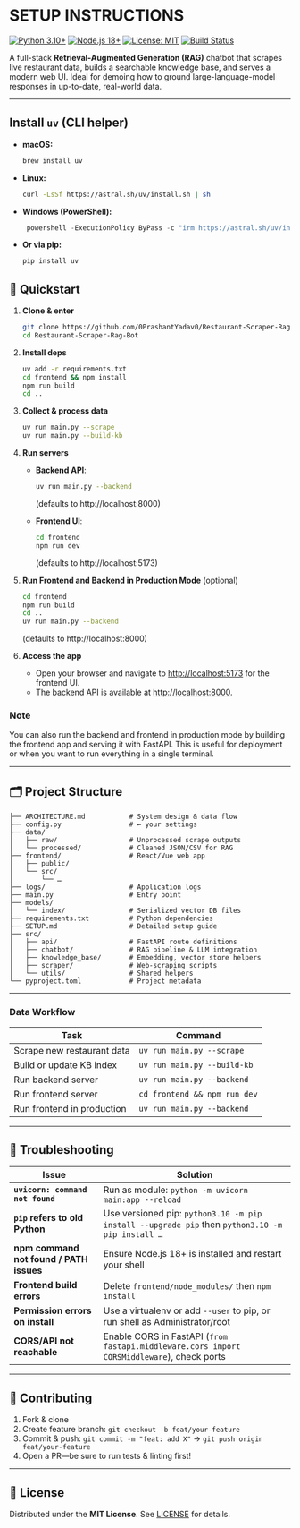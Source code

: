 # SETUP INSTRUCTIONS

[![Python 3.10+](https://img.shields.io/badge/Python-3.10%2B-blue.svg)](https://www.python.org/) [![Node.js 18+](https://img.shields.io/badge/Node.js-18%2B-green.svg)](https://nodejs.org/) [![License: MIT](https://img.shields.io/badge/License-MIT-green.svg)](LICENSE) [![Build Status](https://img.shields.io/badge/build-passing-brightgreen.svg)](#)

A full-stack **Retrieval-Augmented Generation (RAG)** chatbot that scrapes live restaurant data, builds a searchable knowledge base, and serves a modern web UI. Ideal for demoing how to ground large-language-model responses in up-to-date, real-world data.

---


## Install `uv` (CLI helper)

- **macOS:**  

  ```bash
  brew install uv
  ```

- **Linux:**

  ```bash
  curl -LsSf https://astral.sh/uv/install.sh | sh
  ```

- **Windows (PowerShell):**

  ```powershell
   powershell -ExecutionPolicy ByPass -c "irm https://astral.sh/uv/install.ps1 | iex"
  ```

- **Or via pip:**

  ```bash
  pip install uv
  ```

## 🚀 Quickstart

1. **Clone & enter**

   ```bash
   git clone https://github.com/0PrashantYadav0/Restaurant-Scraper-Rag-Bot.git
   cd Restaurant-Scraper-Rag-Bot
   ```

2. **Install deps**

   ```bash
   uv add -r requirements.txt
   cd frontend && npm install
   npm run build
   cd ..
   ```

3. **Collect & process data**

   ```bash
   uv run main.py --scrape
   uv run main.py --build-kb
   ```

4. **Run servers**
   - **Backend API**:

     ```bash
     uv run main.py --backend
     ```

     (defaults to http://localhost:8000)  
   - **Frontend UI**:

     ```bash
     cd frontend
     npm run dev
     ```

     (defaults to http://localhost:5173)

5. **Run Frontend and Backend in Production Mode** (optional)

   ```bash
   cd frontend
   npm run build
   cd ..
   uv run main.py --backend
   ```

   (defaults to http://localhost:8000)

6. **Access the app**
    - Open your browser and navigate to [http://localhost:5173](http://localhost:5173) for the frontend UI.
    - The backend API is available at [http://localhost:8000](http://localhost:8000).

### Note

You can also run the backend and frontend in production mode by building the frontend app and serving it with FastAPI. This is useful for deployment or when you want to run everything in a single terminal.

---

## 🗂️ Project Structure

```tree
├── ARCHITECTURE.md           # System design & data flow
├── config.py                 # ← your settings
├── data/
│   ├── raw/                  # Unprocessed scrape outputs
│   └── processed/            # Cleaned JSON/CSV for RAG
├── frontend/                 # React/Vue web app
│   ├── public/
│   └── src/
│       └── …                  
├── logs/                     # Application logs
├── main.py                   # Entry point
├── models/
│   └── index/                # Serialized vector DB files
├── requirements.txt          # Python dependencies
├── SETUP.md                  # Detailed setup guide
├── src/
│   ├── api/                  # FastAPI route definitions
│   ├── chatbot/              # RAG pipeline & LLM integration
│   ├── knowledge_base/       # Embedding, vector store helpers
│   ├── scraper/              # Web-scraping scripts
│   └── utils/                # Shared helpers
└── pyproject.toml            # Project metadata
```

---

### Data Workflow

| Task                        | Command                                 |
|-----------------------------|-----------------------------------------|
| Scrape new restaurant data  | `uv run main.py --scrape`               |
| Build or update KB index    | `uv run main.py --build-kb`             |
| Run backend server          | `uv run main.py --backend`              |
| Run frontend server         | `cd frontend && npm run dev`             |
| Run frontend in production  | `uv run main.py --backend`               |

---

## 🐞 Troubleshooting

| Issue                                       | Solution                                                                                       |
|---------------------------------------------|------------------------------------------------------------------------------------------------|
| **`uvicorn: command not found`**            | Run as module: `python -m uvicorn main:app --reload`                                           |
| **`pip` refers to old Python**              | Use versioned pip: `python3.10 -m pip install --upgrade pip` then `python3.10 -m pip install …` |
| **npm command not found / PATH issues**     | Ensure Node.js 18+ is installed and restart your shell                                         |
| **Frontend build errors**                   | Delete `frontend/node_modules/` then `npm install`                                             |
| **Permission errors on install**            | Use a virtualenv or add `--user` to pip, or run shell as Administrator/root                     |
| **CORS/API not reachable**                  | Enable CORS in FastAPI (`from fastapi.middleware.cors import CORSMiddleware`), check ports     |

---

## 🤝 Contributing

1. Fork & clone  
2. Create feature branch: `git checkout -b feat/your-feature`  
3. Commit & push: `git commit -m "feat: add X"` → `git push origin feat/your-feature`  
4. Open a PR—be sure to run tests & linting first!

---

## 📄 License

Distributed under the **MIT License**. See [LICENSE](LICENSE) for details.